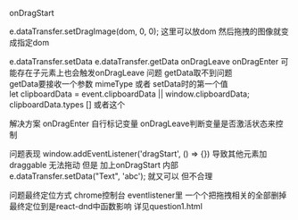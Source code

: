 onDragStart

e.dataTransfer.setDragImage(dom, 0, 0);
这里可以放dom 然后拖拽的图像就变成指定dom


e.dataTransfer.setData
e.dataTransfer.getData
onDragLeave onDragEnter
可能存在子元素上也会触发onDragLeave 问题
getData取不到问题  
getData要接收一个参数 mimeType  或者 setData时的第一个值  
  let clipboardData = event.clipboardData || window.clipboardData;
  clipboardData.types [] 或者这个

解决方案 onDragEnter 自行标记变量  onDragLeave判断变量是否激活状态来控制



问题表现
window.addEventListener('dragStart', () => {})
导致其他元素加 draggable  无法拖动
但是 加上onDragStart 内部       e.dataTransfer.setData("Text", 'abc');
就又可以 但不合理

问题最终定位方式 chrome控制台 eventlistener里 一个个把拖拽相关的全部删掉 最终定位到是react-dnd中函数影响
详见question1.html

